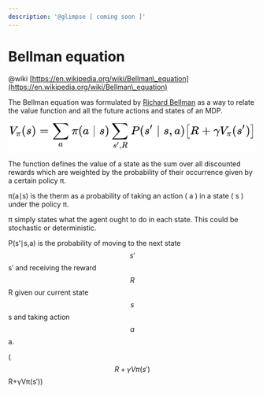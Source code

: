 ```yaml
---
description: '@glimpse [ coming soon ]'
---
```


# Bellman equation

@wiki [https://en.wikipedia.org/wiki/Bellman\_equation](https://en.wikipedia.org/wiki/Bellman\_equation)

The Bellman equation was formulated by [Richard Bellman](http://www.iumj.indiana.edu/IUMJ/FULLTEXT/1957/6/56038) as a way to relate the value function and all the future actions and states of an MDP.

![Bellman equation](<../../../.gitbook/assets/image (9) (1).png>)

The function defines the value of a state as the sum over all discounted rewards which are weighted by the probability of their occurrence given by a certain policy π.

π(a∣s) is the therm as a probability of taking an action ( a ) in a state ( s ) under the policy π.

&#x20;π simply states what the agent ought to do in each state. This could be stochastic or deterministic.&#x20;

P(s′∣s,a)  is the probability of moving to the next state $$s′$$s′ and receiving the reward $$R$$R given our current state $$s$$s and taking action $$a$$a.

($$R+γVπ(s′)$$R+γVπ(s′))&#x20;

